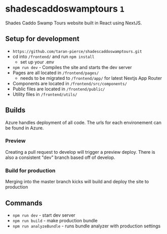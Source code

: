 # shadescaddoswamptours `1`
Shades Caddo Swamp Tours website built in React using NextJS.

## Setup for development
* `https://github.com/taran-pierce/shadescaddoswamptours.git`
* cd into `/frontend/` and run `npm install`
  - set up your .env
* `npm run dev` - Compiles the site and starts the dev server
* Pages are all located in `/frontend/pages/`
  - needs to be migrated to `/frontend/app/` for latest Nextjs App Router
* Components are located in `/frontend/src/components/`
* Public files are located in `/frontend/public/`
* Utility files in `/frontend/utils/`

## Builds
Azure handles deployment of all code. The urls for each environement can be found in Azure.

### Preview
Creating a pull request to develop will trigger a preview deploy. There is also a consistent "dev" branch based off of develop.

### Build for production
Merging into the master branch kicks will build and deploy the site to production

## Commands
- `npm run dev` - start dev server
- `npm run build` - make production bundle
- `npm run analyzeBundle` - runs bundle analyzer with production settings
